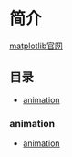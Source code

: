 # 简介
[matplotlib官网](https://matplotlib.org/)

## 目录
- [animation](#animation)
### animation
- [animation](animation/README.md)






